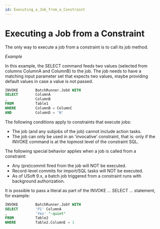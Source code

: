 ```yaml
---
id: Executing_a_Job_from_a_Constraint
---
```


# Executing a Job from a Constraint

The only way to execute a job from a constraint is to call its job method.

*Example*

In this example, the SELECT command feeds two values (selected from columns ColumnA and ColumnB) to the job. The job needs to have a matching input parameter set that expects two values, maybe providing default values in case a value is not passed.

```sql
INVOKE        BatchRunner.JobX WITH
SELECT        ColumnA
,             ColumnB
FROM          Table1
WHERE         ColumnB = ColumnC
AND           ColumnD = 'N'

```

The following conditions apply to constraints that execute jobs:

- The job (and any subjobs of the job) cannot include action tasks.
- The job can only be used in an 'invocative' constraint, that is: only if the INVOKE command is at the topmost level of the constraint SQL.

The following special behavior applies when a job is called from a constraint:

- Any (pre)commit fired from the job will NOT be executed.
- Record-level commits for import/SQL tasks will NOT be executed.
- As of USoft 9.x, a batch job triggered from a constraint runs with background authorization.

It is possible to pass a literal as part of the INVOKE ... SELECT ... statement, for example:

```sql
INVOKE        BatchRunner.JobY WITH 
SELECT        'P1' ColumnA
,             'Yes' "-quiet" 
FROM          Table2 
WHERE         Table2.ColumnE = 1

```

 

 